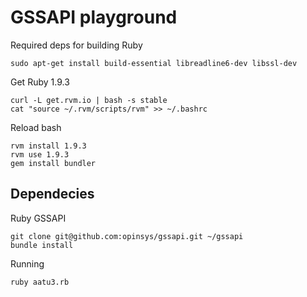 # GSSAPI playground

Required deps for building Ruby

    sudo apt-get install build-essential libreadline6-dev libssl-dev

Get Ruby 1.9.3
    
    curl -L get.rvm.io | bash -s stable
    cat "source ~/.rvm/scripts/rvm" >> ~/.bashrc

Reload bash

    rvm install 1.9.3
    rvm use 1.9.3
    gem install bundler

## Dependecies

Ruby GSSAPI

    git clone git@github.com:opinsys/gssapi.git ~/gssapi
    bundle install

Running

    ruby aatu3.rb

